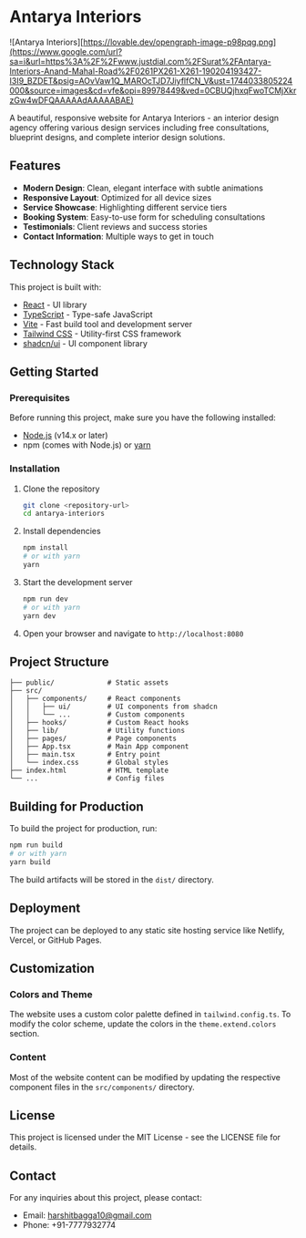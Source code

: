 # Antarya Interiors

![Antarya Interiors][https://lovable.dev/opengraph-image-p98pqg.png](https://www.google.com/url?sa=i&url=https%3A%2F%2Fwww.justdial.com%2FSurat%2FAntarya-Interiors-Anand-Mahal-Road%2F0261PX261-X261-190204193427-I3I9_BZDET&psig=AOvVaw1Q_MAROcTJD7JiyflfCN_V&ust=1744033805224000&source=images&cd=vfe&opi=89978449&ved=0CBUQjhxqFwoTCMjXkrzGw4wDFQAAAAAdAAAAABAE)

A beautiful, responsive website for Antarya Interiors - an interior design agency offering various design services including free consultations, blueprint designs, and complete interior design solutions.

## Features

- **Modern Design**: Clean, elegant interface with subtle animations
- **Responsive Layout**: Optimized for all device sizes
- **Service Showcase**: Highlighting different service tiers
- **Booking System**: Easy-to-use form for scheduling consultations
- **Testimonials**: Client reviews and success stories
- **Contact Information**: Multiple ways to get in touch

## Technology Stack

This project is built with:

- [React](https://reactjs.org/) - UI library
- [TypeScript](https://www.typescriptlang.org/) - Type-safe JavaScript
- [Vite](https://vitejs.dev/) - Fast build tool and development server
- [Tailwind CSS](https://tailwindcss.com/) - Utility-first CSS framework
- [shadcn/ui](https://ui.shadcn.com/) - UI component library

## Getting Started

### Prerequisites

Before running this project, make sure you have the following installed:
- [Node.js](https://nodejs.org/) (v14.x or later)
- npm (comes with Node.js) or [yarn](https://yarnpkg.com/)

### Installation

1. Clone the repository
   ```bash
   git clone <repository-url>
   cd antarya-interiors
   ```

2. Install dependencies
   ```bash
   npm install
   # or with yarn
   yarn
   ```

3. Start the development server
   ```bash
   npm run dev
   # or with yarn
   yarn dev
   ```

4. Open your browser and navigate to `http://localhost:8080`

## Project Structure

```
├── public/             # Static assets
├── src/
│   ├── components/     # React components
│   │   ├── ui/         # UI components from shadcn
│   │   └── ...         # Custom components
│   ├── hooks/          # Custom React hooks
│   ├── lib/            # Utility functions
│   ├── pages/          # Page components
│   ├── App.tsx         # Main App component
│   ├── main.tsx        # Entry point
│   └── index.css       # Global styles
├── index.html          # HTML template
└── ...                 # Config files
```

## Building for Production

To build the project for production, run:

```bash
npm run build
# or with yarn
yarn build
```

The build artifacts will be stored in the `dist/` directory.

## Deployment

The project can be deployed to any static site hosting service like Netlify, Vercel, or GitHub Pages.

## Customization

### Colors and Theme

The website uses a custom color palette defined in `tailwind.config.ts`. To modify the color scheme, update the colors in the `theme.extend.colors` section.

### Content

Most of the website content can be modified by updating the respective component files in the `src/components/` directory.

## License

This project is licensed under the MIT License - see the LICENSE file for details.

## Contact

For any inquiries about this project, please contact:
- Email: harshitbagga10@gmail.com
- Phone: +91-7777932774

